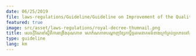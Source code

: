 ```yaml
---
date: 06/25/2019
file: laws-regulations/Guideline/Guideline on Improvement of the Quality and Aesthetics of all Types of Telecommunications Overhead Cable Networks in the Capital City, Provinces Cities of the Kingdom of Cambodia.pdf
featured: true
image: src/asset/laws-regulations/royal-decree-thumnail.png
title: សេចក្តីណែនាំស្តីពីការពង្រឹងគុណភាព សោភ័ណភាពបណ្តាញខ្សែកាប្លិ៍ទូរគមនាគមន៍ខាងក្រៅគ្រប់ប្រភេទនៅក្នុងទីប្រជុំជន រាជធានី ខេត្ត/ក្រុងនៃព្រះរាជាណាចក្រកម្ពុជា
type: guideline
lang: km
---
```

